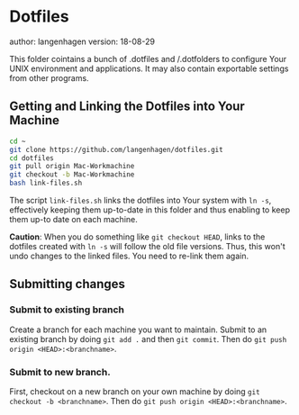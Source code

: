 # Dotfiles

author: langenhagen
version: 18-08-29

This folder cointains a bunch of .dotfiles and /.dotfolders to configure Your UNIX environment and
applications. It may also contain exportable settings from other programs.


## Getting and Linking the Dotfiles into Your Machine

```bash
cd ~
git clone https://github.com/langenhagen/dotfiles.git
cd dotfiles
git pull origin Mac-Workmachine
git checkout -b Mac-Workmachine
bash link-files.sh
```

The script `link-files.sh` links the dotfiles into Your system with `ln -s`, effectively keeping
them up-to-date in this folder and thus enabling to keep them up-to date on each machine.

**Caution**: When you do something like `git checkout HEAD`, links to the dotfiles created with
`ln -s` will follow the old file versions. Thus, this won't undo changes to the linked files. You
need to re-link them again.


## Submitting changes

### Submit to existing branch

Create a branch for each machine you want to maintain. Submit to an existing branch by doing
`git add .` and then `git commit`. Then do `git push origin <HEAD>:<branchname>`.


### Submit to new branch.

First, checkout on a new branch on your own machine by doing `git checkout -b <branchname>`. Then
do `git push origin <HEAD>:<branchname>`.
